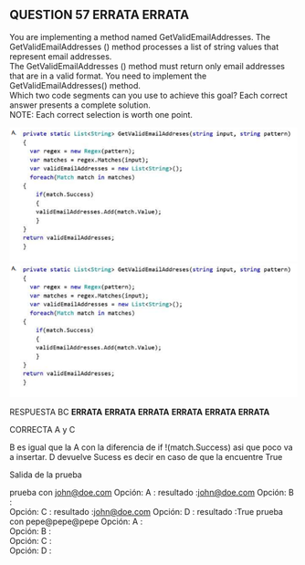 ## QUESTION 57 __ERRATA__ __ERRATA__ 

You are implementing a method named GetValidEmailAddresses. The GetValidEmailAddresses ()
method processes a list of string values that represent email addresses.  
The GetValidEmailAddresses () method must return only email addresses that are in a valid format.
You need to implement the GetValidEmailAddresses() method.  
Which two code segments can you use to achieve this goal? Each correct answer presents a complete
solution.  
NOTE: Each correct selection is worth one point.  


![c1](c1.PNG)
![c2](c1.PNG)

RESPUESTA BC __ERRATA__ __ERRATA__ __ERRATA__ __ERRATA__ __ERRATA__ __ERRATA__

CORRECTA A y C

B es igual que la A con la diferencia de if !(match.Success) asi que poco va a insertar.
D devuelve Sucess es decir en caso de que la encuentre True

Salida de la prueba

prueba con john@doe.com
Opción: A    :   resultado :john@doe.com
Opción: B    :   
Opción: C    :   resultado :john@doe.com
Opción: D    :   resultado :True
prueba con pepe@pepe@pepe
Opción: A    :   
Opción: B    :   
Opción: C    :   
Opción: D    :
